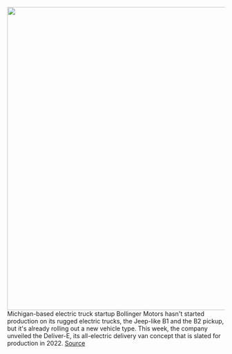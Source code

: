 <img src='https://cdn.vox-cdn.com/thumbor/pvyxN8uZ2wA_H0WEXwJLclxnfRU=/0x0:4800x2700/1200x800/filters:focal(2016x966:2784x1734)/cdn.vox-cdn.com/uploads/chorus_image/image/67309307/Bollinger_Motors_DELIVER_E_Front_3.4.0.jpg' width='700px' /><br/>
Michigan-based electric truck startup Bollinger Motors hasn't started production on its rugged electric trucks, the Jeep-like B1 and the B2 pickup, but it's already rolling out a new vehicle type. This week, the company unveiled the Deliver-E, its all-electric delivery van concept that is slated for production in 2022.
<a href='https://www.theverge.com/2020/8/28/21405451/bollinger-electric-delivery-van-production-price-specs'> Source <a/>